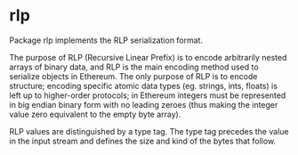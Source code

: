 # rlp

Package rlp implements the RLP serialization format.

The purpose of RLP (Recursive Linear Prefix) is to encode arbitrarily
nested arrays of binary data, and RLP is the main encoding method used
to serialize objects in Ethereum. The only purpose of RLP is to encode
structure; encoding specific atomic data types (eg. strings, ints,
floats) is left up to higher-order protocols; in Ethereum integers
must be represented in big endian binary form with no leading zeroes
(thus making the integer value zero equivalent to the empty byte
array).

RLP values are distinguished by a type tag. The type tag precedes the
value in the input stream and defines the size and kind of the bytes
that follow.